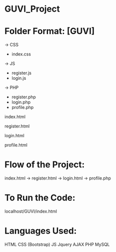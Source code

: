 # GUVI_Project

# Folder Format: [GUVI]
-> CSS
   - index.css

-> JS
   - register.js
   - login.js

-> PHP
   - register.php
   - login.php
   - profile.php

index.html

register.html

login.html

profile.html

# Flow of the Project:
index.html -> register.html -> login.html -> profile.php

# To Run the Code:
localhost/GUVI/index.html

# Languages Used:
HTML
CSS (Bootstrap)
JS
Jquery AJAX
PHP
MySQL
